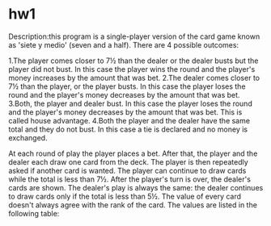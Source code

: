 # hw1
Description:this program is a single-player version of the card game known as 'siete y medio' (seven and a half).
 There are 4 possible outcomes:

1.The player comes closer to 7&frac12; than the dealer or the dealer busts but the player did not bust. In this case the player wins the round and the player's money increases by the amount that was bet.
2.The dealer comes closer to 7&frac12; than the player, or the player busts. In this case the player loses the round and the player's money decreases by the amount that was bet.
3.Both, the player and dealer bust. In this case the player loses the round and the player's money decreases by the amount that was bet. This is called house advantage.
4.Both the player and the dealer have the same total and they do not bust. In this case a tie is declared and no money is exchanged.



At each round of play the player places a bet. After that, the player and the dealer each draw one card from the deck.
The player is then repeatedly asked if another card is wanted. The player can continue to draw cards while the total is less than 7&frac12;. 
After the player's turn is over, the dealer's cards are shown. The dealer's play is always the same: the dealer continues to draw cards only if the total is less than 5&frac12;. 
The value of every card doesn't always agree with the rank of the card. The values are listed in the following table:
